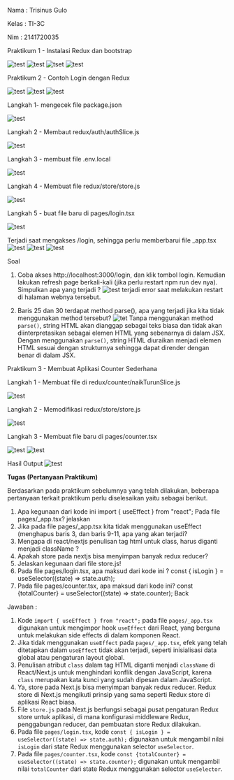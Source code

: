 Nama : Trisinus Gulo

Kelas : TI-3C

Nim : 2141720035

Praktikum 1 - Instalasi Redux dan bootstrap

![test](img/prak6_Lnagkah1.png)
![test](img/prak6_Lnagkah2.png)
![tset](img/hasil_prak1.png)
![test](img/hasil2_prak1.png)

Praktikum 2 - Contoh Login dengan Redux

![test](img/prak2_langkah1.png)
![test](img/prak2_langkah2.png)
![test](img/prak3_langkah1.png)

Langkah 1- mengecek  file package.json

![test](img/prak2_langkah4.png)

Langkah 2 - Membaut redux/auth/authSlice.js

![test](img/prak2_langkah5.png)

Langkah 3 - membuat file .env.local

![test](img/prak2_langkah9.png)

Langkah 4 - Membuat file redux/store/store.js

![test](img/prak2_langkah6.png)

Langkah 5 - buat file baru di pages/login.tsx

![test](img/prak2_langkah7.png)

Terjadi saat mengakses /login, sehingga perlu memberbarui file _app.tsx
![test](img/prak2_langkah8.png)
![test](img/prak2_langkah10.png)
![test](img/prak2_langkah11.png)

Soal
1. Coba akses http://localhost:3000/login, dan klik tombol login. Kemudian lakukan refresh page berkali-kali (jika perlu restart npm run dev nya). Simpulkan apa yang terjadi ?
![test](img/prak2_soal1.png)
terjadi error saat melakukan restart di halaman webnya tersebut.

2. Baris 25 dan 30 terdapat method parse(), apa yang terjadi jika kita tidak menggunakan method tersebut? 
![tet](img/prak2_soal2.png)
Tanpa menggunakan method `parse()`, string HTML akan dianggap sebagai teks biasa dan tidak akan diinterpretasikan sebagai elemen HTML yang sebenarnya di dalam JSX. Dengan menggunakan `parse()`, string HTML diuraikan menjadi elemen HTML sesuai dengan strukturnya sehingga dapat dirender dengan benar di dalam JSX.

Praktikum 3 - Membuat Aplikasi Counter Sederhana

Langkah 1 -  Membuat file di redux/counter/naikTurunSlice.js

![test](img/prak4_langkah1.png)

Langkah 2 - Memodifikasi redux/store/store.js

![test](img/pra3_langkah2.png)

Langkah 3 - Membuat file baru di pages/counter.tsx

![test](img/prak3_langkah3.png)
![test](img/prak3_langkah4.png)

Hasil Output
![test](img/hasil_Output3.png)

**Tugas (Pertanyaan Praktikum)**

  Berdasarkan pada praktikum sebelumnya yang telah dilakukan, beberapa pertanyaan terkait praktikum perlu diselesaikan yaitu sebagai berikut.

1. Apa kegunaan dari kode ini import { useEffect } from "react"; Pada file pages/_app.tsx? jelaskan
2. Jika pada file pages/_app.tsx kita tidak menggunakan useEffect (menghapus baris 3, dan baris 9-11, apa yang akan terjadi?
3. Mengapa di react/nextjs penulisan tag html untuk class, harus diganti menjadi className ?
4. Apakah store pada nextjs bisa menyimpan banyak redux reducer?
5. Jelaskan kegunaan dari file store.js!
6. Pada file pages/login.tsx, apa maksud dari kode ini ?
const { isLogin } = useSelector((state) => state.auth);
7. Pada file pages/counter.tsx, apa maksud dari kode ini?
const {totalCounter} = useSelector((state) => state.counter);
Back

Jawaban : 

1. Kode `import { useEffect } from "react";` pada file `pages/_app.tsx` digunakan untuk mengimpor hook `useEffect` dari React, yang berguna untuk melakukan side effects di dalam komponen React.
2. Jika tidak menggunakan `useEffect` pada `pages/_app.tsx`, efek yang telah ditetapkan dalam `useEffect` tidak akan terjadi, seperti inisialisasi data global atau pengaturan layout global.
3. Penulisan atribut `class` dalam tag HTML diganti menjadi `className` di React/Next.js untuk menghindari konflik dengan JavaScript, karena `class` merupakan kata kunci yang sudah dipesan dalam JavaScript.
4. Ya, store pada Next.js bisa menyimpan banyak redux reducer. Redux store di Next.js mengikuti prinsip yang sama seperti Redux store di aplikasi React biasa.
5. File `store.js` pada Next.js berfungsi sebagai pusat pengaturan Redux store untuk aplikasi, di mana konfigurasi middleware Redux, penggabungan reducer, dan pembuatan store Redux dilakukan.
6. Pada file `pages/login.tsx`, kode `const { isLogin } = useSelector((state) => state.auth);` digunakan untuk mengambil nilai `isLogin` dari state Redux menggunakan selector `useSelector`.
7. Pada file `pages/counter.tsx`, kode `const {totalCounter} = useSelector((state) => state.counter);` digunakan untuk mengambil nilai `totalCounter` dari state Redux menggunakan selector `useSelector`.











